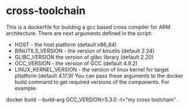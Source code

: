 # cross-toolchain
This is a dockerfile for building a gcc based cross compiler for ARM architecture.
There are next arguments defined in the script:
* HOST - the host platform (default x86_64)
* BINUTILS_VERSION - the version of binutils (default 2.24)
* GLIBC_VERSION the version of glibc library (default 2.20)
* GCC_VERSION - the version of GCC (default 4.9.2)
* LINUX_KERNEL_VERSION - the version of linux kernel for target pltatform (default 4.17.9)
You can pass these arguments to the docker build command to get required versions of the components. 
For example:

docker build --build-arg GCC_VERSION=5.3.0 -t="my cross toolchain" .
